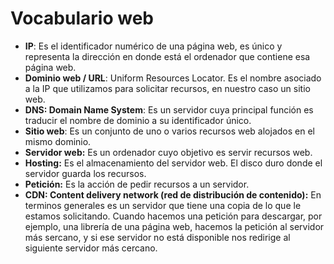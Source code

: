 ﻿# Vocabulario web

* __IP__: Es el identificador numérico de una página web, es único y representa la dirección en donde está el ordenador que contiene esa página web.
* __Dominio web / URL__: Uniform Resources Locator. Es el nombre asociado a la IP que utilizamos para solicitar recursos, en nuestro caso un sitio web.
* __DNS: Domain Name System__: Es un servidor cuya principal función es traducir el nombre de dominio a su identificador único.
* __Sitio web__: Es un conjunto de uno o varios recursos web alojados en el mismo dominio.
* __Servidor web:__ Es un ordenador cuyo objetivo es servir recursos web.
* __Hosting:__ Es el almacenamiento del servidor web. El disco duro donde el servidor guarda los recursos.
* __Petición:__ Es la acción de pedir recursos a un servidor.
* __CDN: Content delivery network (red de distribución de contenido):__ En terminos generales es un servidor que tiene una copia de lo que le estamos solicitando. Cuando hacemos una petición para descargar, por ejemplo, una librería de una página web, hacemos la petición al servidor más sercano, y si ese servidor no está disponible nos redirige al siguiente servidor más cercano.

